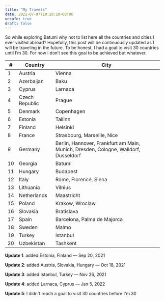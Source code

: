 ```yaml
---
title: "My Travels"
date: 2021-07-07T10:28:10+08:00
unsafe: true
draft: false
---
```


So while exploring Batumi why not to list here all the countries and cities I ever visited abroad? Hopefully, this post will be continuously updated as I will be traveling in the future. To be honest, I had a goal to visit 30 countries until I’m 30. For now I don’t see this goal to be achieved but whatever.

|**#**|**Country**|**City**|
|-------- | -------- | -------- |
|1|Austria|Vienna|
|2|Azerbaijan|Baku|
|3|Cyprus|Larnaca|
|4|Czech Republic|Prague|
|5|Denmark|Copenhagen|
|6|Estonia|Tallinn|
|7|Finland|Helsinki|
|8|France|Strasbourg, Marseille, Nice|
|9|Germany|Berlin, Hannover, Frankfurt am Main, Munich, Dresden, Cologne, Walldorf, Dusseldorf|
|10|Georgia|Batumi|
|11|Hungary|Budapest|
|12|Italy|Rome, Florence, Siena|
|13|Lithuania|Vilnius|
|14|Netherlands|Maastricht|
|15|Poland|Krakow, Wroclaw|
|16|Slovakia|Bratislava|
|17|Spain|Barcelona, Palma de Majorca|
|18|Sweden|Malmo|
|19|Turkey|Istanbul|
|20|Uzbekistan|Tashkent|

**Update 1**: added Estonia, Finland — Sep 20, 2021

**Update 2**: added Austria, Slovakia, Hungary — Oct 18, 2021

**Update 3**: added Istanbul, Turkey — Nov 26, 2021

**Update 4**: added Larnaca, Cyprus — Jan 5, 2022

**Update 5**: I didn't reach a goal to visit 30 countries before I'm 30
